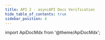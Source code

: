 ```yaml
---
title: API 2 - asyncAPI Docs Verification
hide_table_of_contents: true
sidebar_position: 4
---
```


import ApiDocMdx from '@theme/ApiDocMdx';

<ApiDocMdx id='doc_verification' />